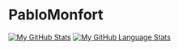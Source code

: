 # PabloMonfort
[![My GitHub Stats](https://github-readme-stats.vercel.app/api/?username=pablomonfort&count_private=true&theme=tokyonight&showicons=true)]()
[![My GitHub Language Stats](https://github-readme-stats.vercel.app/api/top-langs/?username=pablomonfort&langs_count=5&theme=tokyonight)]()

